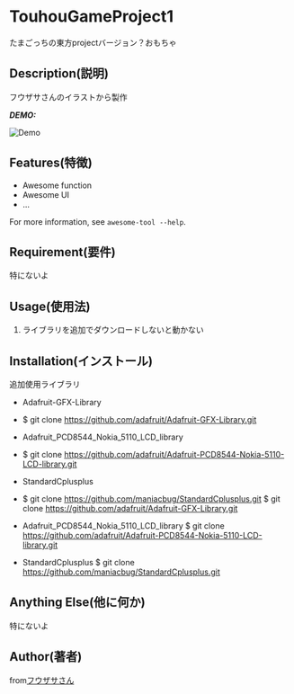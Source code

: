 # TouhouGameProject1

たまごっちの東方projectバージョン？おもちゃ

## Description(説明)

フウザサさんのイラストから製作

***DEMO:***

![Demo](https://image-url.gif)

## Features(特徴)

- Awesome function
- Awesome UI
- ...

For more information, see `awesome-tool --help`.

## Requirement(要件)

特にないよ

## Usage(使用法)

1. ライブラリを追加でダウンロードしないと動かない

## Installation(インストール)

追加使用ライブラリ
- Adafruit-GFX-Library
-	$ git clone https://github.com/adafruit/Adafruit-GFX-Library.git

- Adafruit_PCD8544_Nokia_5110_LCD_library
-	$ git clone https://github.com/adafruit/Adafruit-PCD8544-Nokia-5110-LCD-library.git

- StandardCplusplus
-	$ git clone https://github.com/maniacbug/StandardCplusplus.git
	$ git clone https://github.com/adafruit/Adafruit-GFX-Library.git

- Adafruit_PCD8544_Nokia_5110_LCD_library
	$ git clone https://github.com/adafruit/Adafruit-PCD8544-Nokia-5110-LCD-library.git
	
- StandardCplusplus
	$ git clone https://github.com/maniacbug/StandardCplusplus.git

## Anything Else(他に何か)

特にないよ

## Author(著者)

from[フウザサさん](http://seiga.nicovideo.jp/seiga/im6459594)